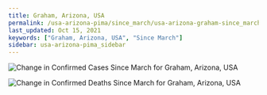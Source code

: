 ```yaml
---
title: Graham, Arizona, USA
permalink: /usa-arizona-pima/since_march/usa-arizona-graham-since_march.html
last_updated: Oct 15, 2021
keywords: ["Graham, Arizona, USA", "Since March"]
sidebar: usa-arizona-pima_sidebar
---
```


![Change in Confirmed Cases Since March for Graham, Arizona, USA](/covid_tracker/images/graphs/usa-arizona-graham-delta_confirmed-since_march_graph.png)

![Change in Confirmed Deaths Since March for Graham, Arizona, USA](/covid_tracker/images/graphs/usa-arizona-graham-delta_deaths-since_march_graph.png)
